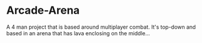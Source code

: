 # Arcade-Arena
A 4 man project that is based around multiplayer combat. It's top-down and based in an arena that has lava enclosing on the middle...
